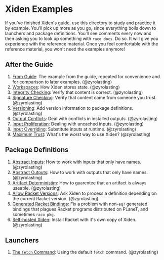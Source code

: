 # Xiden Examples

If you've finished Xiden's guide, use this directory to study and
practice it by example. You'll pick up more as you go, since
everything boils down to launchers and package definitions. You'll see
comments every now and then asking you to look up something with `raco
docs`. Do so. It will give you experience with the reference material.
Once you feel comfortable with the reference material, you won't need
the examples anymore!


## After the Guide

1. [From Guide](./from-guide): The example from the guide, repeated
   for convenience and for comparison to later
   examples. (@zyrolasting)
1. [Workspaces](./workspaces): How Xiden stores state. (@zyrolasting)
1. [Integrity Checking](./integrity-checking): Verify that content is
   correct.  (@zyrolasting)
1. [Signature Checking](./signature-checking): Verify that content
   came from someone you trust.  (@zyrolasting)
1. [Versioning](./versioning): Add version information to package
   definitions. (@zyrolasting)
1. [Output Conflicts](./output-conflicts): Deal with conflicts in
   installed outputs. (@zyrolasting)
1. [Input Proliferation](./input-proliferation): Dealing with uncached
   inputs. (@zyrolasting)
1. [Input Overriding](./input-overriding): Substitute inputs at
   runtime. (@zyrolasting)
1. [Maximum Trust](./maximum-trust): What's the _worst_ way to use
   Xiden? (@zyrolasting)


## Package Definitions

1. [Abstract Inputs](./abstract-inputs): How to work with inputs that
   only have names.  (@zyrolasting)
1. [Abstract Outputs](./abstract-outputs): How to work with outputs
   that only have names.  (@zyrolasting)
1. [Artifact Deterministim](./determinism): How to guarentee that an
   artifact is always useable.  (@zyrolasting)
1. [Allow Racket Versions](./allow-racket-versions): Ask Xiden to
   process a definition depending on the current Racket
   version. (@zyrolasting)
1. [Generated Racket Bindings](./generated-racket-bindings): Fix a
   problem with non-`eq?` generated bindings that plagues Racket
   programs distributed on PLaneT, and sometimes `raco pkg`.
1. [Self-hosted Xiden](./self-hosting): Install Racket with it's own
   copy of Xiden. (@zyrolasting)


## Launchers

1. [The `fetch` Command](./fetch-command): Using the default `fetch`
   command. (@zyrolasting)

